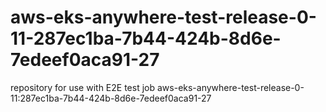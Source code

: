 # aws-eks-anywhere-test-release-0-11-287ec1ba-7b44-424b-8d6e-7edeef0aca91-27
repository for use with E2E test job aws-eks-anywhere-test-release-0-11:287ec1ba-7b44-424b-8d6e-7edeef0aca91-27
